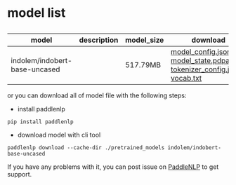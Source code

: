 #  model list

##  

| model  | description | model_size  | download         |
| --- | --- | --- | --- |
|indolem/indobert-base-uncased|  | 517.79MB | [model_config.json](https://bj.bcebos.com/paddlenlp/models/community/indolem/indobert-base-uncased/model_config.json)<br>[model_state.pdparams](https://bj.bcebos.com/paddlenlp/models/community/indolem/indobert-base-uncased/model_state.pdparams)<br>[tokenizer_config.json](https://bj.bcebos.com/paddlenlp/models/community/indolem/indobert-base-uncased/tokenizer_config.json)<br>[vocab.txt](https://bj.bcebos.com/paddlenlp/models/community/indolem/indobert-base-uncased/vocab.txt) |

or you can download all of model file with the following steps:

* install paddlenlp

```shell
pip install paddlenlp
```

* download model with cli tool

```shell
paddlenlp download --cache-dir ./pretrained_models indolem/indobert-base-uncased
```

If you have any problems with it, you can post issue on [PaddleNLP](https://github.com/PaddlePaddle/PaddleNLP) to get support.
